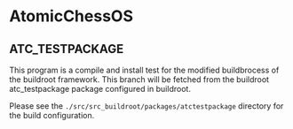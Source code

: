 # AtomicChessOS

## ATC_TESTPACKAGE

This program is a compile and install test for the modified buildbrocess of the buildroot framework.
This branch will be fetched from the buildroot atc_testpackage package configured in buildroot.

Please see the `./src/src_buildroot/packages/atctestpackage` directory for the build configuration.
